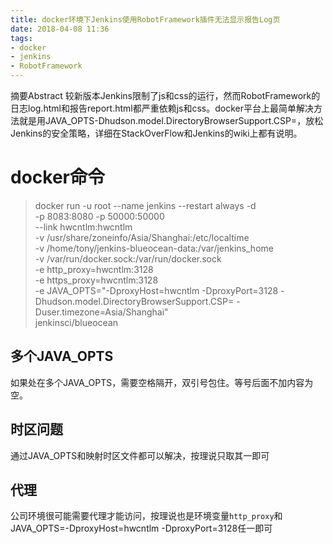 ```yaml
---
title: docker环境下Jenkins使用RobotFramework插件无法显示报告Log页
date: 2018-04-08 11:36
tags:
- docker
- jenkins
- RobotFramework
---
```

摘要Abstract
较新版本Jenkins限制了js和css的运行，然而RobotFramework的日志log.html和报告report.html都严重依赖js和css。docker平台上最简单解决方法就是用JAVA_OPTS-Dhudson.model.DirectoryBrowserSupport.CSP=，放松Jenkins的安全策略，详细在StackOverFlow和Jenkins的wiki上都有说明。

<!-- more -->
# docker命令
>docker run -u root --name jenkins --restart always -d \
-p 8083:8080 -p 50000:50000 \
--link hwcntlm:hwcntlm \
-v /usr/share/zoneinfo/Asia/Shanghai:/etc/localtime \
-v /home/tony/jenkins-blueocean-data:/var/jenkins_home \
-v /var/run/docker.sock:/var/run/docker.sock \
-e http_proxy=hwcntlm:3128 \
-e https_proxy=hwcntlm:3128 \
-e JAVA_OPTS="-DproxyHost=hwcntlm -DproxyPort=3128 -Dhudson.model.DirectoryBrowserSupport.CSP= -Duser.timezone=Asia/Shanghai" \
jenkinsci/blueocean
## 多个JAVA_OPTS
如果处在多个JAVA_OPTS，需要空格隔开，双引号包住。等号后面不加内容为空。
## 时区问题
通过JAVA_OPTS和映射时区文件都可以解决，按理说只取其一即可
## 代理
公司环境很可能需要代理才能访问，按理说也是环境变量`http_proxy`和JAVA_OPTS=-DproxyHost=hwcntlm -DproxyPort=3128任一即可
